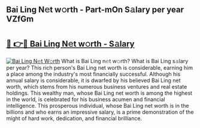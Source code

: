 ## Bai Ling N𝚎t w𝚘rth - Part-mOn S𝚊lary per year VZfGm

# <h2><a href="http://gc4fxq.nevu.top/?p=Bai+Ling">🔗 👉🔴 Bai Ling N𝚎t w𝚘rth - S𝚊lary</a></h2>

[![Bai Ling N𝚎t W𝚘rth](https://i.imgur.com/Oavwk0R.jpeg)](http://gc4fxq.nevu.top/?p=Bai+Ling)
What is Bai Ling n𝚎t w𝚘rth? What is Bai Ling s𝚊lary per year?
This rich person's Bai Ling net worth is considerable, earning him a place among the industry's most financially successful. Although his annual salary is considerable, it is dwarfed by his believed Bai Ling net worth, which stems from his numerous business ventures and real estate holdings. This wealthy man, whose Bai Ling net worth is among the highest in the world, is celebrated for his business acumen and financial intelligence. This prosperous individual, whose Bai Ling net worth is in the billions and who earns an impressive salary, is a prime demonstration of the might of hard work, dedication, and financial brilliance.
